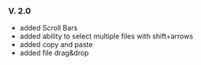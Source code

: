 ### V. 2.0

- added Scroll Bars
- added ability to select multiple files with shift+arrows 
- added copy and paste
- added file drag&drop


